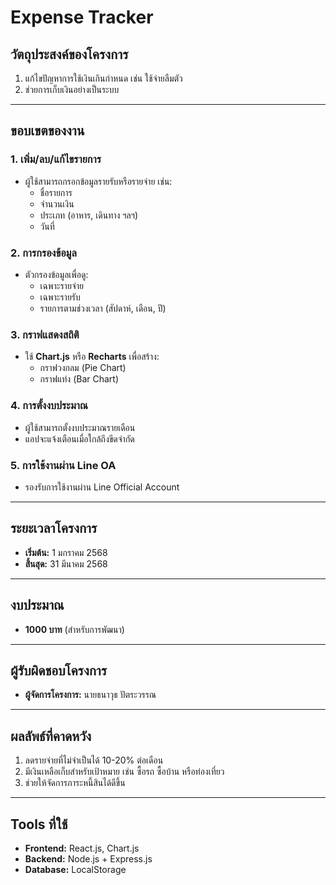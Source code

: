# Expense Tracker

## วัตถุประสงค์ของโครงการ
1. แก้ไขปัญหาการใช้เงินเกินกำหนด เช่น ใช้จ่ายลืมตัว
2. ช่วยการเก็บเงินอย่างเป็นระบบ

---

## ขอบเขตของงาน

### 1. เพิ่ม/ลบ/แก้ไขรายการ
- ผู้ใช้สามารถกรอกข้อมูลรายรับหรือรายจ่าย เช่น:
  - ชื่อรายการ
  - จำนวนเงิน
  - ประเภท (อาหาร, เดินทาง ฯลฯ)
  - วันที่

### 2. การกรองข้อมูล
- ตัวกรองข้อมูลเพื่อดู:
  - เฉพาะรายจ่าย
  - เฉพาะรายรับ
  - รายการตามช่วงเวลา (สัปดาห์, เดือน, ปี)

### 3. กราฟแสดงสถิติ
- ใช้ **Chart.js** หรือ **Recharts** เพื่อสร้าง:
  - กราฟวงกลม (Pie Chart)
  - กราฟแท่ง (Bar Chart)

### 4. การตั้งงบประมาณ
- ผู้ใช้สามารถตั้งงบประมาณรายเดือน
- แอปจะแจ้งเตือนเมื่อใกล้ถึงขีดจำกัด

### 5. การใช้งานผ่าน Line OA
- รองรับการใช้งานผ่าน Line Official Account

---

## ระยะเวลาโครงการ
- **เริ่มต้น:** 1 มกราคม 2568  
- **สิ้นสุด:** 31 มีนาคม 2568  

---

## งบประมาณ
- **1000 บาท** (สำหรับการพัฒนา)

---

## ผู้รับผิดชอบโครงการ
- **ผู้จัดการโครงการ:** นายธนาวุธ ปัตระวรรณ

---

## ผลลัพธ์ที่คาดหวัง
1. ลดรายจ่ายที่ไม่จำเป็นได้ 10-20% ต่อเดือน
2. มีเงินเหลือเก็บสำหรับเป้าหมาย เช่น ซื้อรถ ซื้อบ้าน หรือท่องเที่ยว
3. ช่วยให้จัดการภาระหนี้สินได้ดีขึ้น

---

## Tools ที่ใช้
- **Frontend:** React.js, Chart.js  
- **Backend:** Node.js + Express.js  
- **Database:** LocalStorage  

